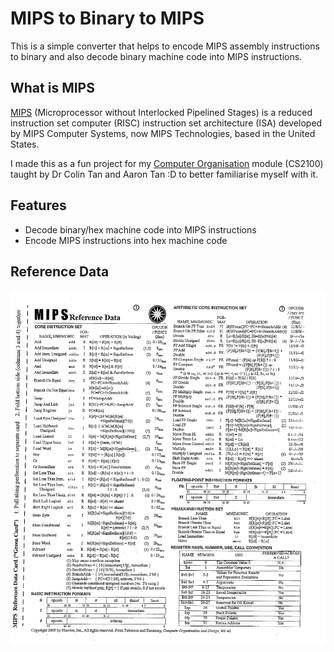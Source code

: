 # MIPS to Binary to MIPS

This is a simple converter that helps to encode MIPS assembly instructions to binary and also decode binary machine code into MIPS instructions.

## What is MIPS

[MIPS](https://en.wikipedia.org/wiki/MIPS_architecture) (Microprocessor without Interlocked Pipelined Stages) is a reduced instruction set computer (RISC) instruction set architecture (ISA) developed by MIPS Computer Systems, now MIPS Technologies, based in the United States.

I made this as a fun project for my [Computer Organisation](https://www.comp.nus.edu.sg/~cs2100/) module (CS2100) taught by Dr Colin Tan and Aaron Tan :D to better familiarise myself with it.

## Features

- Decode binary/hex machine code into MIPS instructions
- Encode MIPS instructions into hex machine code

## Reference Data

![MIPS Reference Data](./res/mips-reference-data.png)
